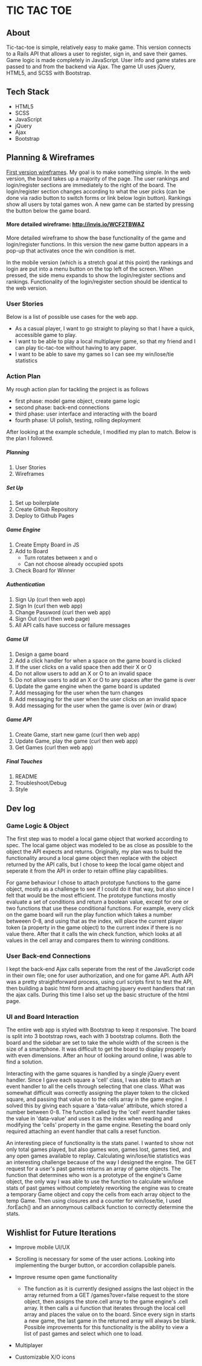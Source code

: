 # TIC TAC TOE

## About

Tic-tac-toe is simple, relatively easy to make game. This version connects to a Rails API that allows a user to register, sign in, and save their games. Game logic is made completely in JavaScript. User info and game states are passed to and from the backend via Ajax. The game UI uses jQuery, HTML5, and SCSS with Bootstrap.

## Tech Stack

- HTML5
- SCSS
- JavaScript
- jQuery
- Ajax
- Bootstrap

## Planning & Wireframes
[First version wireframes](https://i.imgur.com/zIMIxeL.jpg). My goal is to make something simple. In the web version, the board takes up a majority of the page. The user rankings and login/register sections are immediately to the right of the board. The login/register section changes according to what the user picks (can be done via radio button to switch forms or link below login button). Rankings show all users by total games won. A new game can be started by pressing the button below the game board.

#### More detailed wireframe: http://invis.io/WCF2TBWAZ

More detailed wireframe to show the base functionality of the game and login/register functions. In this version the new game button appears in a pop-up that activates once the win condition is met.

In the mobile version (which is a stretch goal at this point) the rankings and login are put into a menu button on the top left of the screen. When pressed, the side menu expands to show the login/register sections and rankings. Functionality of the login/register section should be identical to the web version.

### User Stories
Below is a list of possible use cases for the web app.

- As a casual player, I want to go straight to playing so that I have a quick, accessible game to play.
- I want to be able to play a local multiplayer game, so that my friend and I can play tic-tac-toe without having to any paper.
- I want to be able to save my games so I can see my win/lose/tie statistics

### Action Plan
My rough action plan for tackling the project is as follows
- first phase: model game object, create game logic
- second phase: back-end connections
- third phase: user interface and interacting with the board
- fourth phase: UI polish, testing, rolling deployment

After looking at the example schedule, I modified my plan to match. Below is the plan I followed.

##### Planning
1.  User Stories
1.  Wireframes

##### Set Up
1.  Set up boilerplate
1.  Create Github Repository
1.  Deploy to Github Pages

##### Game Engine
1.  Create Empty Board in JS
1.  Add to Board
    - Turn rotates between x and o
    - Can not choose already occupied spots
1.  Check Board for Winner

##### Authentication
1.  Sign Up (curl then web app)
1.  Sign In (curl then web app)
1.  Change Password (curl then web app)
1.  Sign Out (curl then web page)
1.  All API calls have success or failure messages

##### Game UI
1.  Design a game board
1.  Add a click handler for when a space on the game board is clicked
1.  If the user clicks on a valid space then add their X or O
1.  Do not allow users to add an X or O to an invalid space
1.  Do not allow users to add an X or O to any spaces after the game is over
1.  Update the game engine when the game board is updated
1.  Add messaging for the user when the turn changes
1.  Add messaging for the user when the user clicks on an invalid space
1.  Add messaging for the user when the game is over (win or draw)

##### Game API
1.  Create Game, start new game (curl then web app)
1.  Update Game, play the game (curl then web app)
1.  Get Games (curl then web app)

##### Final Touches
1.  README
2.  Troubleshoot/Debug
3.  Style


## Dev log
### Game Logic & Object
The first step was to model a local game object that worked according to spec. The local game object was modeled to be as close as possible to the object the API expects and returns. Originally, my plan was to build the functionality around a local game object then replace with the object returned by the API calls, but I chose to keep the local game object and seperate it from the API in order to retain offline play capabilities.

For game behaviour I chose to attach prototype functions to the game object, mostly as a challenge to see if I could do it that way, but also since I felt that would be the most efficient. The prototype functions mostly evaluate a set of conditions and return a boolean value, except for one or two functions that use these conditional functions. For example, every click on the game board will run the play function which takes a number betweeen 0-8, and using that as the index, will place the current player token (a property in the game object) to the current index if there is no value there. After that it calls the win check function, which looks at all values in the cell array and compares them to winning conditions.


### User Back-end Connections
I kept the back-end Ajax calls seperate from the rest of the JavaScript code in their own file; one for user authorization, and one for game API. Auth API was a pretty straightforward process, using curl scripts first to test the API, then building a basic html form and attaching jquery event handlers that ran the ajax calls. During this time I also set up the basic structure of the html page.

### UI and Board Interaction
The entire web app is styled with Bootstrap to keep it responsive. The board is split into 3 bootstrap rows, each with 3 bootstrap columns. Both the board and the sidebar are set to take the whole width of the screen is the size of a smartphone. It was difficult to get the board to display properly with even dimensions. After an hour of looking around online, I was able to find a solution.

Interacting with the game squares is handled by a single jQuery event handler. Since I gave each square a 'cell' class, I was able to attach an event handler to all the cells through selecting that one class. What was somewhat difficult was correctly assigning the player token to the clicked square, and passing that value on to the cells array in the game engine. I solved this by giving each square a 'data-value' attribute, which stored a number between 0-8. The function called by the 'cell' event handler takes the value in 'data-value' and uses it as the index when reading and modifying the 'cells' property in the game engine. Reseting the board only required attaching an event handler that calls a reset function.

An interesting piece of functionality is the stats panel. I wanted to show not only total games played, but also games won, games lost, games tied, and any open games available to replay. Calculating win/lose/tie statistics was an interesting challenge because of the way I designed the engine. The GET request for a user's past games returns an array of game objects. The function that determines who won is a prototype of the engine's Game object, the only way I was able to use the function to calculate win/lose stats of past games without completely reworking the engine was to create a temporary Game object and copy the cells from each array object to the temp Game. Then using closures and a counter for win/lose/tie, I used .forEach() and an annonymous callback function to correctly determine the stats.

## Wishlist for Future Iterations

- Improve mobile UI/UX
 - Scrolling is necessary for some of the user actions. Looking into implementing the burger button, or accordion collapsible panels.


- Improve resume open game functionality
  - The function as it is currently designed assigns the last object in the array returned from a GET /games?over=false request to the store object, then assigns the store.cell array to the game engine's .cell array. It then calls a ui function that iterates through the local cell array and places the value on to the board. Since every sign in starts a new game, the last game in the returned array will always be blank. Possible improvements for this functionality is the ability to view a list of past games and select which one to load.


- Multiplayer
- Customizable X/O icons
